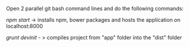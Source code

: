 Open 2 parallel git bash command lines and do the following commands:

*npm start* -> installs npm, bower packages and hosts the application on localhost:8000

*grunt devinit* - > compiles project from "app" folder into the "dist" folder